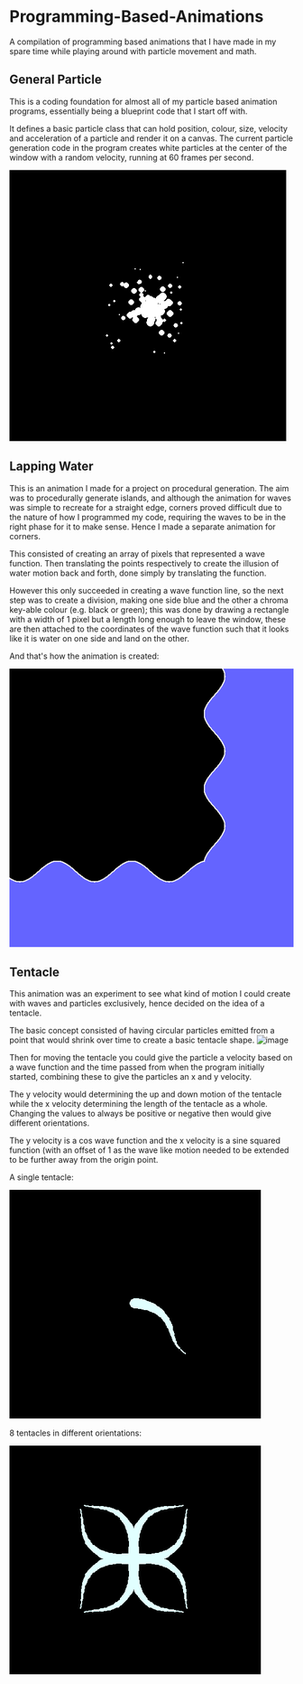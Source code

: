 # Programming-Based-Animations
A compilation of programming based animations that I have made in my spare time while playing around with particle movement and math.

## General Particle
This is a coding foundation for almost all of my particle based animation programs, essentially being a blueprint code that I start off with.

It defines a basic particle class that can hold position, colour, size, velocity and acceleration of a particle and render it on a canvas.
The current particle generation code in the program creates white particles at the center of the window with a random velocity, running at 60 frames per second.

![](https://github.com/Arcane34/Programming-Based-Animations/blob/main/GeneralParticlePreview.gif)


## Lapping Water
This is an animation I made for a project on procedural generation. The aim was to procedurally generate islands, and although the animation for waves was simple to recreate for a straight edge, corners proved difficult due to the nature of how I programmed my code, requiring the waves to be in the right phase for it to make sense. Hence I made a separate animation for corners.

This consisted of creating an array of pixels that represented a wave function. Then translating the points respectively to create the illusion of water motion back and forth, done simply by translating the function. 

However this only succeeded in creating a wave function line, so the next step was to create a division, making one side blue and the other a chroma key-able colour (e.g. black or green); this was done by drawing a rectangle with a width of 1 pixel but a length long enough to leave the window, these are then attached to the coordinates of the wave function such that it looks like it is water on one side and land on the other.

And that's how the animation is created:

![](https://github.com/Arcane34/Programming-Based-Animations/blob/main/LappingWaterPreview.gif)


## Tentacle
This animation was an experiment to see what kind of motion I could create with waves and particles exclusively, hence decided on the idea of a tentacle.


The basic concept consisted of having circular particles emitted from a point that would shrink over time to create a basic tentacle shape.
![image](https://user-images.githubusercontent.com/67842615/210154447-581b90e9-b752-4366-8dd9-cd14e367e745.png)

Then for moving the tentacle you could give the particle a velocity based on a wave function and the time passed from when the program initially started, combining these to give the particles an x and y velocity. 

The y velocity would determining the up and down motion of the tentacle while the x velocity determining the length of the tentacle as a whole.
Changing the values to always be positive or negative then would give different orientations.

The y velocity is a cos wave function and the x velocity is a sine squared function (with an offset of 1 as the wave like motion needed to be extended to be further away from the origin point.

A single tentacle:

![](https://github.com/Arcane34/Programming-Based-Animations/blob/main/tentaclePrev1.gif)

8 tentacles in different orientations:

![](https://github.com/Arcane34/Programming-Based-Animations/blob/main/tentaclePrev2.gif)
